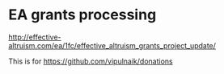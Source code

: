 # EA grants processing

http://effective-altruism.com/ea/1fc/effective_altruism_grants_project_update/

This is for https://github.com/vipulnaik/donations
